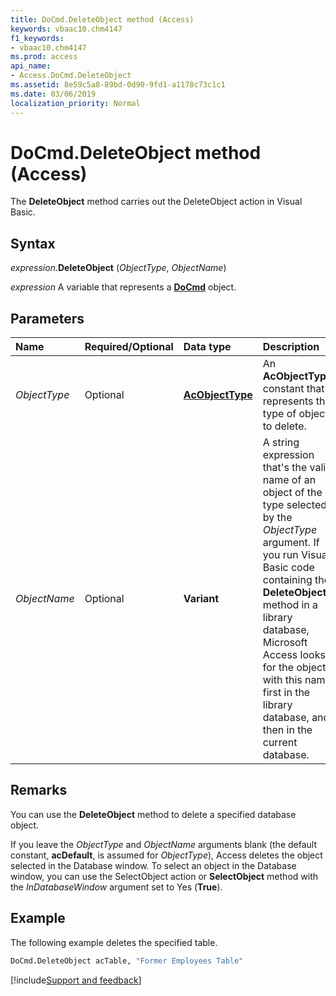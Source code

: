 ```yaml
---
title: DoCmd.DeleteObject method (Access)
keywords: vbaac10.chm4147
f1_keywords:
- vbaac10.chm4147
ms.prod: access
api_name:
- Access.DoCmd.DeleteObject
ms.assetid: 8e59c5a8-89bd-0d90-9fd1-a1178c73c1c1
ms.date: 03/06/2019
localization_priority: Normal
---
```



# DoCmd.DeleteObject method (Access)

The **DeleteObject** method carries out the DeleteObject action in Visual Basic.


## Syntax

_expression_.**DeleteObject** (_ObjectType_, _ObjectName_)

_expression_ A variable that represents a **[DoCmd](Access.DoCmd.md)** object.


## Parameters

|Name|Required/Optional|Data type|Description|
|:-----|:-----|:-----|:-----|
| _ObjectType_|Optional|**[AcObjectType](Access.AcObjectType.md)**|An **AcObjectType** constant that represents the type of object to delete.|
| _ObjectName_|Optional|**Variant**| A string expression that's the valid name of an object of the type selected by the _ObjectType_ argument. If you run Visual Basic code containing the **DeleteObject** method in a library database, Microsoft Access looks for the object with this name first in the library database, and then in the current database.|

## Remarks

You can use the **DeleteObject** method to delete a specified database object.

If you leave the _ObjectType_ and _ObjectName_ arguments blank (the default constant, **acDefault**, is assumed for _ObjectType_), Access deletes the object selected in the Database window. To select an object in the Database window, you can use the SelectObject action or **SelectObject** method with the _InDatabaseWindow_ argument set to Yes (**True**).


## Example

The following example deletes the specified table.

```vb
DoCmd.DeleteObject acTable, "Former Employees Table"
```



[!include[Support and feedback](~/includes/feedback-boilerplate.md)]
